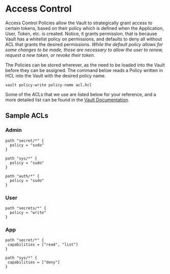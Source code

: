 # Access Control

Access Control Policies allow the Vault to strategically grant access to certain tokens, based on their policy which is defined when the Application, User, Token, etc. is created. Notice, it grants permission, that is because Vault has a whitelist policy on permissions, and defaults to deny all without ACL that grants the desired permissions. *While the default policy allows for some changes to be made, those are necessary to allow the user to renew, request a new token, or revoke their token.*

The Policies can be stored wherever, as the need to be loaded into the Vault before they can be assigned. The command below reads a Policy written in HCL into the Vault with the desired policy name.

`vault policy-write policy-name acl.hcl`

Some of the ACLs that we use are listed below for your reference, and a more detailed list can be found in the [Vault Documentation](https://www.vaultproject.io/docs/concepts/policies.html).

## Sample ACLs
### Admin
```
path "secret/*" {
  policy = "sudo"
}

path "sys/*" {
  policy = "sudo"
}

path "auth/*" {
  policy = "sudo"
}
```

### User
```
path "secrets/*" {
  policy = "write"
}
```

### App
```
path "secret/*" {
 capabilities = ["read", "list"]
}

path "sys/*" {
 capabilities = ["deny"]
}
```